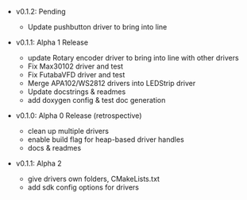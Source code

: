 - v0.1.2: Pending
    - Update pushbutton driver to bring into line

- v0.1.1: Alpha 1 Release
    - update Rotary encoder driver to bring into line with other drivers
    - Fix Max30102 driver and test
    - Fix FutabaVFD driver and test
    - Merge APA102/WS2812 drivers into LEDStrip driver
    - Update docstrings & readmes
    - add doxygen config & test doc generation

- v0.1.0: Alpha 0 Release (retrospective)
    - clean up multiple drivers
    - enable build flag for heap-based driver handles
    - docs & readmes

- v0.1.1: Alpha 2
    - give drivers own folders, CMakeLists.txt
    - add sdk config options for drivers
